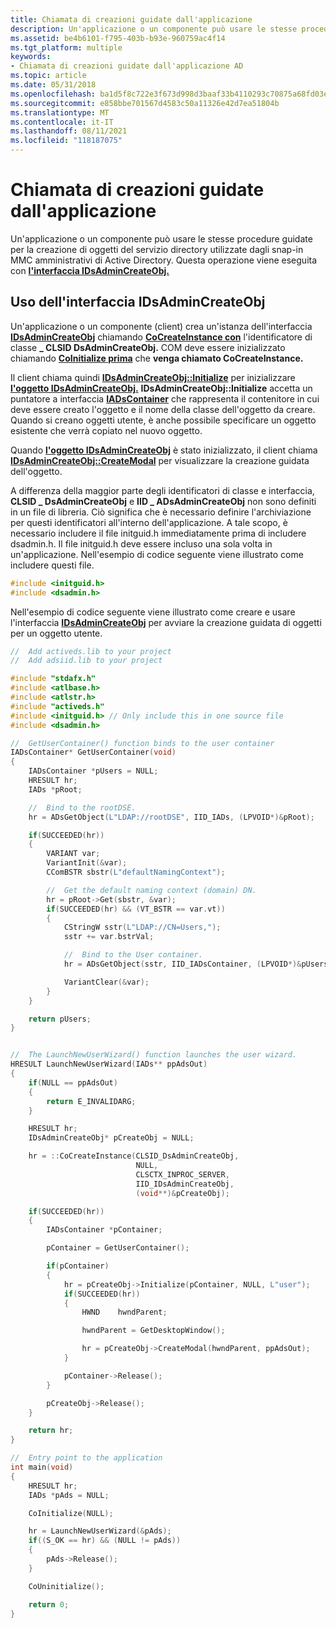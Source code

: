 ```yaml
---
title: Chiamata di creazioni guidate dall'applicazione
description: Un'applicazione o un componente può usare le stesse procedure guidate per la creazione di oggetti del servizio directory utilizzate dagli snap-in MMC amministrativi di Active Directory. Questa operazione viene eseguita con l'interfaccia IDsAdminCreateObj.
ms.assetid: be4b6101-f795-403b-b93e-960759ac4f14
ms.tgt_platform: multiple
keywords:
- Chiamata di creazioni guidate dall'applicazione AD
ms.topic: article
ms.date: 05/31/2018
ms.openlocfilehash: ba1d5f8c722e3f673d998d3baaf33b4110293c70875a68fd03e8117f667351bd
ms.sourcegitcommit: e858bbe701567d4583c50a11326e42d7ea51804b
ms.translationtype: MT
ms.contentlocale: it-IT
ms.lasthandoff: 08/11/2021
ms.locfileid: "118187075"
---
```

# <a name="invoking-creation-wizards-from-your-application"></a>Chiamata di creazioni guidate dall'applicazione

Un'applicazione o un componente può usare le stesse procedure guidate per la creazione di oggetti del servizio directory utilizzate dagli snap-in MMC amministrativi di Active Directory. Questa operazione viene eseguita con [**l'interfaccia IDsAdminCreateObj.**](/windows/desktop/api/DSAdmin/nn-dsadmin-idsadmincreateobj)

## <a name="using-the-idsadmincreateobj-interface"></a>Uso dell'interfaccia IDsAdminCreateObj

Un'applicazione o un componente (client) crea un'istanza dell'interfaccia [**IDsAdminCreateObj**](/windows/desktop/api/DSAdmin/nn-dsadmin-idsadmincreateobj) chiamando [**CoCreateInstance con**](/windows/win32/api/combaseapi/nf-combaseapi-cocreateinstance) l'identificatore di classe **\_ CLSID DsAdminCreateObj.** COM deve essere inizializzato chiamando [**CoInitialize prima**](/windows/win32/api/objbase/nf-objbase-coinitialize) che **venga chiamato CoCreateInstance.**

Il client chiama quindi [**IDsAdminCreateObj::Initialize**](/windows/desktop/api/DSAdmin/nf-dsadmin-idsadmincreateobj-initialize) per inizializzare [**l'oggetto IDsAdminCreateObj.**](/windows/desktop/api/DSAdmin/nn-dsadmin-idsadmincreateobj) **IDsAdminCreateObj::Initialize** accetta un puntatore a interfaccia [**IADsContainer**](/windows/desktop/api/iads/nn-iads-iadscontainer) che rappresenta il contenitore in cui deve essere creato l'oggetto e il nome della classe dell'oggetto da creare. Quando si creano oggetti utente, è anche possibile specificare un oggetto esistente che verrà copiato nel nuovo oggetto.

Quando [**l'oggetto IDsAdminCreateObj**](/windows/desktop/api/DSAdmin/nn-dsadmin-idsadmincreateobj) è stato inizializzato, il client chiama [**IDsAdminCreateObj::CreateModal**](/windows/desktop/api/DSAdmin/nf-dsadmin-idsadmincreateobj-createmodal) per visualizzare la creazione guidata dell'oggetto.

A differenza della maggior parte degli identificatori di classe e interfaccia, **CLSID \_ DsAdminCreateObj** e **IID \_ ADsAdminCreateObj** non sono definiti in un file di libreria. Ciò significa che è necessario definire l'archiviazione per questi identificatori all'interno dell'applicazione. A tale scopo, è necessario includere il file initguid.h immediatamente prima di includere dsadmin.h. Il file initguid.h deve essere incluso una sola volta in un'applicazione. Nell'esempio di codice seguente viene illustrato come includere questi file.


```C++
#include <initguid.h>
#include <dsadmin.h>
```



Nell'esempio di codice seguente viene illustrato come creare e usare l'interfaccia [**IDsAdminCreateObj**](/windows/desktop/api/DSAdmin/nn-dsadmin-idsadmincreateobj) per avviare la creazione guidata di oggetti per un oggetto utente.


```C++
//  Add activeds.lib to your project
//  Add adsiid.lib to your project

#include "stdafx.h"
#include <atlbase.h>
#include <atlstr.h>
#include "activeds.h"
#include <initguid.h> // Only include this in one source file
#include <dsadmin.h>

//  GetUserContainer() function binds to the user container
IADsContainer* GetUserContainer(void)
{
    IADsContainer *pUsers = NULL;
    HRESULT hr;
    IADs *pRoot;

    //  Bind to the rootDSE.
    hr = ADsGetObject(L"LDAP://rootDSE", IID_IADs, (LPVOID*)&pRoot);

    if(SUCCEEDED(hr))
    {
        VARIANT var;
        VariantInit(&var);
        CComBSTR sbstr(L"defaultNamingContext");

        //  Get the default naming context (domain) DN.
        hr = pRoot->Get(sbstr, &var);
        if(SUCCEEDED(hr) && (VT_BSTR == var.vt))
        {
            CStringW sstr(L"LDAP://CN=Users,");
            sstr += var.bstrVal;

            //  Bind to the User container.
            hr = ADsGetObject(sstr, IID_IADsContainer, (LPVOID*)&pUsers);

            VariantClear(&var);
        }
    }

    return pUsers;
}


//  The LaunchNewUserWizard() function launches the user wizard.
HRESULT LaunchNewUserWizard(IADs** ppAdsOut)
{
    if(NULL == ppAdsOut)
    {
        return E_INVALIDARG;
    }

    HRESULT hr;
    IDsAdminCreateObj* pCreateObj = NULL;

    hr = ::CoCreateInstance(CLSID_DsAdminCreateObj,
                            NULL, 
                            CLSCTX_INPROC_SERVER,
                            IID_IDsAdminCreateObj,
                            (void**)&pCreateObj);

    if(SUCCEEDED(hr))
    {
        IADsContainer *pContainer;

        pContainer = GetUserContainer();

        if(pContainer)
        {
            hr = pCreateObj->Initialize(pContainer, NULL, L"user");
            if(SUCCEEDED(hr))
            {
                HWND    hwndParent;

                hwndParent = GetDesktopWindow();

                hr = pCreateObj->CreateModal(hwndParent, ppAdsOut);
            }

            pContainer->Release();
        }

        pCreateObj->Release();
    }

    return hr;    
}

//  Entry point to the application
int main(void)
{
    HRESULT hr;
    IADs *pAds = NULL;

    CoInitialize(NULL);

    hr = LaunchNewUserWizard(&pAds);
    if((S_OK == hr) && (NULL != pAds))
    {
        pAds->Release();
    }

    CoUninitialize();

    return 0;
}
```



 

 